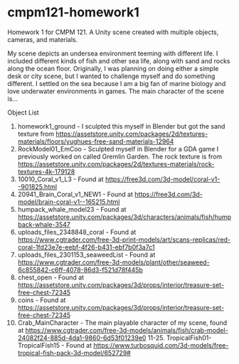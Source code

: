 # cmpm121-homework1
Homework 1 for CMPM 121. A Unity scene created with multiple objects, cameras, and materials. 

  My scene depicts an undersea environment teeming with different life. I included different kinds of fish and other sea life, along with sand and rocks along the ocean floor. Originally, I was planning on doing either a simple desk or city scene, but I wanted to challenge myself and do something different. I settled on the sea because I am a big fan of marine biology and love underwater environments in games. The main character of the scene is...
  
Object List
1. homework1_ground - I sculpted this myself in Blender but got the sand texture from https://assetstore.unity.com/packages/2d/textures-materials/floors/yughues-free-sand-materials-12964
2. RockModel01_EmCoo - Sculpted myself in Blender for a GDA game I previously worked on called Gremlin Garden. The rock texture is from https://assetstore.unity.com/packages/2d/textures-materials/rock-textures-4k-179128
3. 10010_Coral_v1_L3 - Found at https://free3d.com/3d-model/coral-v1--901825.html
4. 20941_Brain_Coral_v1_NEW1 - Found at https://free3d.com/3d-model/brain-coral-v1--165215.html
5. humpack_whale_model23 - Found at https://assetstore.unity.com/packages/3d/characters/animals/fish/humpback-whale-3547
6. uploads_files_2348848_coral - Found at https://www.cgtrader.com/free-3d-print-models/art/scans-replicas/red-coral-1fd23e7e-eebf-4f26-b431-ebf7b0f3a7c1
7. uploads_files_2301153_seaweedList - Found at https://www.cgtrader.com/free-3d-models/plant/other/seaweed-6c855842-c6ff-4078-86d3-f521d78f445b
8. chest_open - Found at https://assetstore.unity.com/packages/3d/props/interior/treasure-set-free-chest-72345
9. coins - Found at https://assetstore.unity.com/packages/3d/props/interior/treasure-set-free-chest-72345
10. Crab_MainCharacter - The main playable character of my scene, found at https://www.cgtrader.com/free-3d-models/animals/fish/crab-model-24082f24-885d-4da1-9860-6d53f01239e0
11-25. TropicalFish01-TropicalFish15 - Found at https://www.turbosquid.com/3d-models/free-tropical-fish-pack-3d-model/652729#
